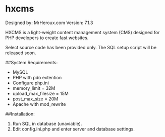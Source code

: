 # hxcms
Designed by: MrHeroux.com
Version: 7.1.3

HXCMS is a light-weight content management system (CMS) designed for PHP developers to create fast websites.

Select source code has been provided only. The SQL setup script will be released soon.

##System Requirements:
* MySQL
* PHP with pdo extention
* Configure php.ini
 * memory_limit = 32M
 * upload_max_filesize = 15M
 * post_max_size = 20M
 * Apache with mod_rewrite

##Installation:
 1. Run SQL in database (unaviable).
 2. Edit config.ini.php and enter server and database settings.